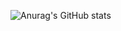 ![Anurag's GitHub stats](https://github-readme-stats.vercel.app/api?username=adityavyas01&show_icons=true&theme=transparent&hide_title=true)
